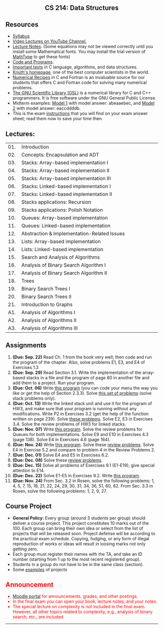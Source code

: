 <center>

## CS 214: Data Structures

</center>

## Resources

*   [Syllabus](Syllabus.pdf)
*   [Video Lectures on YouTube Channel.](http://www.youtube.com/course?list=ECoK2Lr1miEm-5zCzKE8siQezj9rvQlnca)
*   [Lecture Notes](LectureNotes). (Some equations may not be viewed correctly until you install some Mathematical fonts. You may install the trial version of [MathType](http://www.dessci.com/en/products/mathtype/) to get these fonts)
*   [Code and Programs](Code).
*   [Important texts](ImportantTexts.pdf) in C language, algorithms, and data structures.
*   [Knuth's homepage](http://www-cs-faculty.stanford.edu/~knuth/), one of the best computer scientists in the world.
*   [Numerical Recipes](http://www.numerical-recipes.com/nronline_switcher.php) in C and Fortran is an invaluable source for our students that offers C and Fortran code for solving many numerical problems.
*   [The GNU Scientific Library (GSL)](http://www.gnu.org/software/gsl/) is a numerical library for C and C++ programmers. It is free software under the GNU General Public License.
*   Midterm examples: [Model 1](Exams/MidTerm2.pdf) with model answer: abeaaebec, and [Model 2](Exams/MidTerm3.pdf) with model answer: eaccddddb.
*   This is the exam [instructions](Exams/Instructions.pdf) that you will find on your exam answer sheet; read them now to save your time then.

## Lectures:

<table>

<tbody>

<tr>

<td width="30">01.</td>

<td width="600">Introduction</td>

</tr>

<tr>

<td>02.</td>

<td>Concepts: Encapsulation and ADT</td>

</tr>

<tr>

<td>03.</td>

<td>Stacks: Array-based implementation I</td>

</tr>

<tr>

<td>04.</td>

<td>Stacks: Array-based implementation II</td>

</tr>

<tr>

<td>05.</td>

<td>Stacks: Array-based implementation III</td>

</tr>

<tr>

<td>06.</td>

<td>Stacks: Linked-based implementation I</td>

</tr>

<tr>

<td>07.</td>

<td>Stacks: Linked-based implementation II</td>

</tr>

<tr>

<td>08.</td>

<td>Stacks applications: Recursion</td>

</tr>

<tr>

<td>09.</td>

<td>Stacks applications: Polish Notation</td>

</tr>

<tr>

<td>10.</td>

<td>Queues: Array-based implementation</td>

</tr>

<tr>

<td>11.</td>

<td>Queues: Linked-based implementation</td>

</tr>

<tr>

<td>12.</td>

<td>Abstraction & Implementation-Related Issues</td>

</tr>

<tr>

<td>13.</td>

<td>Lists: Array-based implementation</td>

</tr>

<tr>

<td>14.</td>

<td>Lists: Linked-based implementation</td>

</tr>

<tr>

<td>15.</td>

<td>Search and Analysis of Algorithms</td>

</tr>

<tr>

<td>16.</td>

<td>Analysis of Binary Search Algorithm I</td>

</tr>

<tr>

<td>17.</td>

<td>Analysis of Binary Search Algorithm II</td>

</tr>

<tr>

<td>18.</td>

<td>Trees</td>

</tr>

<tr>

<td>19.</td>

<td>Binary Search Trees I</td>

</tr>

<tr>

<td>20.</td>

<td>Binary Search Trees II</td>

</tr>

<tr>

<td>21.</td>

<td>Introduction to Graphs</td>

</tr>

<tr>

<td>A1.</td>

<td>Analysis of Algorithms I</td>

</tr>

<tr>

<td>A2.</td>

<td>Analysis of Algorithms II</td>

</tr>

<tr>

<td>A3.</td>

<td>Analysis of Algorithms III</td>

</tr>

</tbody>

</table>

## Assignments

1.  **(Due: Sep. 22)** Read Ch. 1 from the book very well; then code and run the program of the chapter. Also, solve problems E1, E3, and E4 of Exercises 1.3
2.  **(Due: Sep. 29)** Read Section 3.1\. Write the implementation of the array-based stacks in a file and the program of page 80 in another file and add them to a project. Run your program.
3.  **(Due: Oct. 06)** Write [this program](Assignments/Sheet2.pdf) (you can code your menu the way you like or get the help of Section 2.3.3). Solve [this set of problems](Assignments/ReviewProblems1.pdf) (solve stack problems only).
4.  **(Due: Oct. 13)** Write the linked stack unit and use it for the program of HW3, and make sure that your program is running without any modifications. Write P2 in Exercises 3.2 (get the help of the function written on page 239). Solve [these problems](Assignments/RecursionAndStack.pdf). Solve E2, E3 in Exercises 3.4\. Solve the review problems of HW3 for linked stacks.
5.  **(Due: Nov. 07)** Write [this program](Assignments/Sheet3.pdf). Solve the review problems for Queues for both implementations. Solve E9 and E10 in Exercises 4.3 (page 138). Solve E4 in Exercises 4.6 (page 164).
6.  **(Due: Nov. 24)** Write [this program](Assignments/Sheet4.pdf). Solve these [review problems](Assignments/ReviewProblems2.pdf). Solve E4 in Exercise 5.2 and compare to problem 4 in the Review Problems 2.
7.  **(Due: Dec. 01)** Solve E4 and E5 in Exercises 6.2.
8.  **(Due: Dec. 08)** Solve these [review problems](Assignments/ReviewProblems4.pdf).
9.  **(Due: Dec. 15)** Solve all problems of Exercises 9.1 (E1-E19); give special attention to E14.
10.  **(Due: Dec. 22)** Solve E1-E5 in Exercises 9.2\. Write [this program](Assignments/Sheet5.pdf).
11.  **(Due: Nov. 24)** From Sec. 3.2 in Rosen, solve the following problems: 1, 4, 5, 7, 15, 18, 21, 22, 24, 29, 30, 31, 34, 36, 51, 60, 62\. From Sec. 3.3 in Rosen, solve the following problems: 1, 2, 9, 27.

## Course Project

*   **General Policy:** Every group (around 3 students per group) should deliver a course project. This project constitutes 10 marks out of the 100\. Each group can bring their own idea or select from the list of projects that will be released soon. Project defense will be according to the practical exam schedule. Copying, fudging, or any form of illegal reproduction of works or ideas will result in loosing marks not only getting zero.
*   Each group must register their names with the TA, and take an ID number (starting from 1 up to the most recent registered group).
*   Students in a group do not have to be in the same class (section).
*   Some [examples](projects.pdf) of projects

<font color="#FF0000">

## Announcement

*   [Moodle portal](http://fci.helwan.edu.eg/moodle) for announcements, grades, and other postings.
*   In the final exam you can open your book, lecture notes, and your notes.
*   The special lecture on complexity is not included in the final exam. However, all other topics related to complexity, e.g., analysis of binary search, etc., are included.

</font>  

* * *
